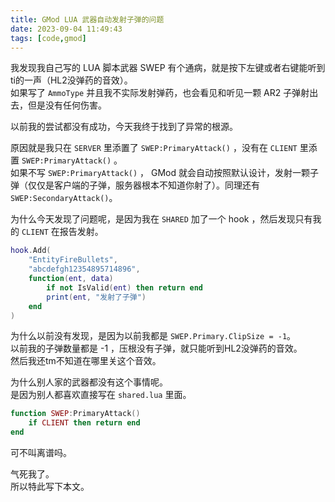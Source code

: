 ```yaml
---
title: GMod LUA 武器自动发射子弹的问题
date: 2023-09-04 11:49:43
tags: [code,gmod]
---
```


我发现我自己写的 LUA 脚本武器 SWEP 有个通病，就是按下左键或者右键能听到ti的一声（HL2没弹药的音效）。   
如果写了 `AmmoType` 并且我不实际发射弹药，也会看见和听见一颗 AR2 子弹射出去，但是没有任何伤害。   

以前我的尝试都没有成功，今天我终于找到了异常的根源。   

原因就是我只在 `SERVER` 里添置了 `SWEP:PrimaryAttack()` ，没有在 `CLIENT` 里添置 `SWEP:PrimaryAttack()` 。   
如果不写 `SWEP:PrimaryAttack()` ， GMod 就会自动按照默认设计，发射一颗子弹（仅仅是客户端的子弹，服务器根本不知道你射了）。同理还有 `SWEP:SecondaryAttack()`。   

为什么今天发现了问题呢，是因为我在 `SHARED` 加了一个 hook ，然后发现只有我的 `CLIENT` 在报告发射。   
```lua
hook.Add(
    "EntityFireBullets",
    "abcdefgh12354895714896",
    function(ent, data)
        if not IsValid(ent) then return end
        print(ent, "发射了子弹")
    end
)
```

为什么以前没有发现，是因为以前我都是 `SWEP.Primary.ClipSize = -1`。   
以前我的子弹数量都是 -1 ，压根没有子弹，就只能听到HL2没弹药的音效。   
然后我还tm不知道在哪里关这个音效。   

为什么别人家的武器都没有这个事情呢。   
是因为别人都喜欢直接写在 `shared.lua` 里面。   
```lua
function SWEP:PrimaryAttack()
    if CLIENT then return end
end
```
可不叫离谱吗。   

气死我了。   
所以特此写下本文。    
